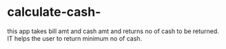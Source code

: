 # calculate-cash-
this app takes bill amt and cash amt and returns no of cash to be returned.
IT helps the user to return minimum no of cash.
